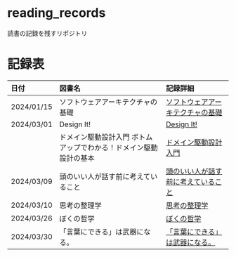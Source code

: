 # reading_records

読書の記録を残すリポジトリ

# 記録表
| 日付 | 図書名 | 記録詳細 |
| :--- | :--- | :--- |
| 2024/01/15 | ソフトウェアアーキテクチャの基礎 | [ソフトウェアアーキテクチャの基礎](./materials/ソフトウェアアーキテクチャの基礎.md) |
| 2024/03/01 | Design It! | [Design It!](./materials/Design%20It!.md)|
||ドメイン駆動設計入門 ボトムアップでわかる！ドメイン駆動設計の基本|[ドメイン駆動設計入門](./materials/ドメイン駆動設計入門.md)|
| 2024/03/09 | 頭のいい人が話す前に考えていること | [頭のいい人が話す前に考えていること](./materials/頭のいい人が話す前に考えていること.md) |
| 2024/03/10 | 思考の整理学 | [思考の整理学](./materials/思考の整理学.md) |
| 2024/03/26 | ぼくの哲学 | [ぼくの哲学](./materials/ぼくの哲学.md) |
| 2024/03/30 | 「言葉にできる」は武器になる。| [「言葉にできる」は武器になる。](./materials/「言葉にできる」は武器になる.md)|